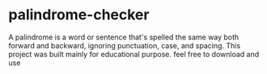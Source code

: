 # palindrome-checker
A palindrome is a word or sentence that's spelled the same way both forward and backward, ignoring punctuation, case, and spacing.
This project was built mainly for educational purpose.
feel free to download and use
